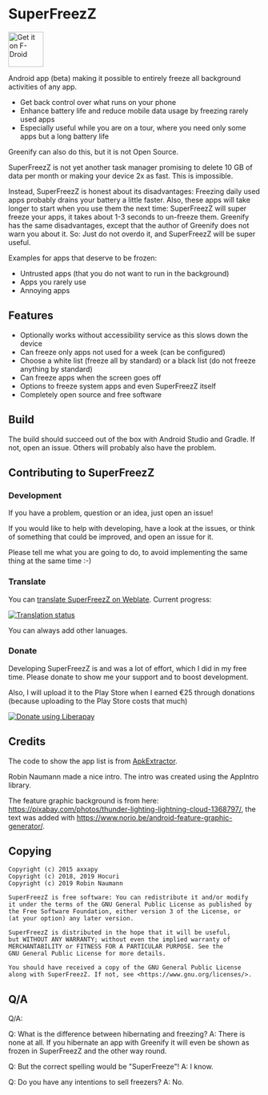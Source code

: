 SuperFreezZ
===========

[<img src="https://f-droid.org/badge/get-it-on.png" alt="Get it on F-Droid" height="70">](https://f-droid.org/packages/superfreeze.tool.android/) 


Android app (beta) making it possible to entirely freeze all background activities of any app.

 * Get back control over what runs on your phone
 * Enhance battery life and reduce mobile data usage by freezing rarely used apps
 * Especially useful while you are on a tour, where you need only some apps but a long battery life

Greenify can also do this, but it is not Open Source.

SuperFreezZ is not yet another task manager promising to delete 10 GB of data per month or making your device 2x as fast. This is impossible.

Instead, SuperFreezZ is honest about its disadvantages: Freezing daily used apps probably drains your battery a little faster. Also, these apps will take longer to start when you use them the next time: SuperFreezZ will super freeze your apps, it takes about 1-3 seconds to un-freeze them. Greenify has the same disadvantages, except that the author of Greenify does not warn you about it. So: Just do not overdo it, and SuperFreezZ will be super useful.

Examples for apps that deserve to be frozen:

 * Untrusted apps (that you do not want to run in the background)
 * Apps you rarely use
 * Annoying apps

Features
--------

 * Optionally works without accessibility service as this slows down the device
 * Can freeze only apps not used for a week (can be configured)
 * Choose a white list (freeze all by standard) or a black list (do not freeze anything by standard)
 * Can freeze apps when the screen goes off
 * Options to freeze system apps and even SuperFreezZ itself
 * Completely open source and free software

Build
-----

The build should succeed out of the box with Android Studio and Gradle. If not, open an issue. Others will probably also have the problem.

Contributing to SuperFreezZ
------------

### Development

If you have a problem, question or an idea, just open an issue!

If you would like to help with developing, have a look at the issues, or think of something that could be improved, and open an issue for it.

Please tell me what you are going to do, to avoid implementing the same thing at the same time :-)

### Translate

You can [translate SuperFreezZ on Weblate](https://hosted.weblate.org/engage/superfreezz/). Current progress:

[![Translation status](https://hosted.weblate.org/widgets/superfreezz/-/multi-auto.svg)](https://hosted.weblate.org/engage/superfreezz/?utm_source=widget)

You can always add other lanuages.

### Donate

Developing SuperFreezZ is and was a lot of effort, which I did in my free time. Please donate to show me your support and to boost development.

Also, I will upload it to the Play Store when I earned €25 through donations (because uploading to the Play Store costs that much)

[<img alt="Donate using Liberapay" src="https://liberapay.com/assets/widgets/donate.svg">](https://liberapay.com/Hocuri/)

Credits
-------

The code to show the app list is from [ApkExtractor](https://f-droid.org/wiki/page/axp.tool.apkextractor).

Robin Naumann made a nice intro. The intro was created using the AppIntro library.

The feature graphic background is from here: https://pixabay.com/photos/thunder-lighting-lightning-cloud-1368797/, the text was added with https://www.norio.be/android-feature-graphic-generator/.

Copying
-------

```
Copyright (c) 2015 axxapy
Copyright (c) 2018, 2019 Hocuri
Copyright (c) 2019 Robin Naumann

SuperFreezZ is free software: You can redistribute it and/or modify
it under the terms of the GNU General Public License as published by
the Free Software Foundation, either version 3 of the License, or
(at your option) any later version.

SuperFreezZ is distributed in the hope that it will be useful,
but WITHOUT ANY WARRANTY; without even the implied warranty of
MERCHANTABILITY or FITNESS FOR A PARTICULAR PURPOSE. See the
GNU General Public License for more details.

You should have received a copy of the GNU General Public License
along with SuperFreezZ. If not, see <https://www.gnu.org/licenses/>.
```

Q/A
---

Q/A:

Q: What is the difference between hibernating and freezing?
A: There is none at all. If you hibernate an app with Greenify it will even be shown as frozen in SuperFreezZ and the other way round.

Q: But the correct spelling would be "SuperFreeze"!
A: I know.

Q: Do you have any intentions to sell freezers?
A: No.